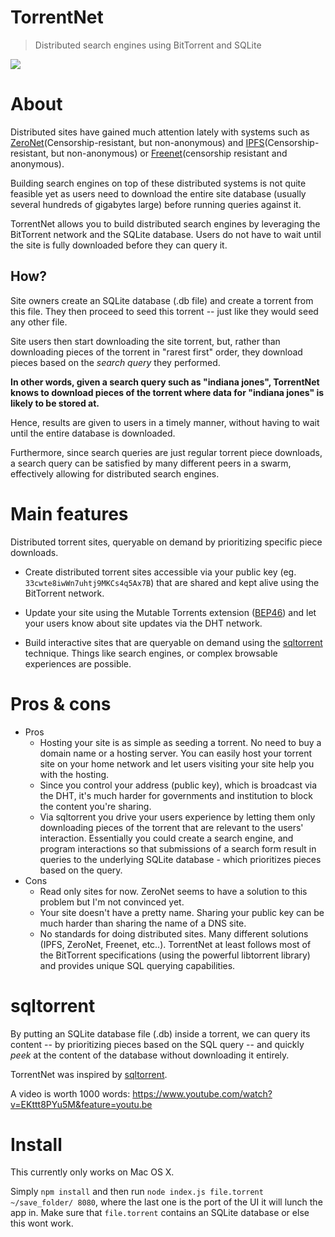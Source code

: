 # TorrentNet

> Distributed search engines using BitTorrent and SQLite

![](https://github.com/lmatteis/torrent-net/blob/master/out.gif?raw=true)

# About

Distributed sites have gained much attention lately with systems such as [ZeroNet](https://zeronet.io/)(Censorship-resistant, but non-anonymous) and [IPFS](https://ipfs.io/)(Censorship-resistant, but non-anonymous) or [Freenet](https://freenetproject.org/)(censorship resistant and anonymous). 

Building search engines on top of these distributed systems is not quite feasible yet as users need to download the entire site database (usually several hundreds of gigabytes large) before running queries against it.

TorrentNet allows you to build distributed search engines by leveraging the BitTorrent network and the SQLite database. Users do not have to wait until the site is fully downloaded before they can query it.

## How?

Site owners create an SQLite database (.db file) and create a torrent from this file. They then proceed to seed this torrent -- just like they would seed any other file.

Site users then start downloading the site torrent, but, rather than downloading pieces of the torrent in "rarest first" order, they download pieces based on the *search query* they performed.

**In other words, given a search query such as "indiana jones", TorrentNet knows to download pieces of the torrent where data for "indiana jones" is likely to be stored at.**

Hence, results are given to users in a timely manner, without having to wait until the entire database is downloaded.

Furthermore, since search queries are just regular torrent piece downloads, a search query can be satisfied by many different peers in a swarm, effectively allowing for distributed search engines.

# Main features

Distributed torrent sites, queryable on demand by prioritizing specific piece downloads.

* Create distributed torrent sites accessible via your public key (eg. `33cwte8iwWn7uhtj9MKCs4q5Ax7B`) that are shared and kept alive using the BitTorrent network.

* Update your site using the Mutable Torrents extension ([BEP46](http://bittorrent.org/beps/bep_0046.html)) and let your users know about site updates via the DHT network.

* Build interactive sites that are queryable on demand using the [sqltorrent](https://github.com/bittorrent/sqltorrent) technique. Things like search engines, or complex browsable experiences are possible.

# Pros & cons

* Pros
  * Hosting your site is as simple as seeding a torrent. No need to buy a domain name or a hosting server. You can easily host your torrent site on your home network and let users visiting your site help you with the hosting.
  * Since you control your address (public key), which is broadcast via the DHT, it's much harder for governments and institution to block the content you're sharing.
  * Via sqltorrent you drive your users experience by letting them only downloading pieces of the torrent that are relevant to the users' interaction. Essentially you could create a search engine, and program interactions so that submissions of a search form result in queries to the underlying SQLite database - which prioritizes pieces based on the query.
* Cons
  * Read only sites for now. ZeroNet seems to have a solution to this problem but I'm not convinced yet.
  * Your site doesn't have a pretty name. Sharing your public key can be much harder than sharing the name of a DNS site.
  * No standards for doing distributed sites. Many different solutions (IPFS, ZeroNet, Freenet, etc..). TorrentNet at least follows most of the BitTorrent specifications (using the powerful libtorrent library) and provides unique SQL querying capabilities.

# sqltorrent

By putting an SQLite database file (.db) inside a torrent, we can query its content -- by prioritizing pieces based on the SQL query -- and quickly *peek* at the content of the database without downloading it entirely.

TorrentNet was inspired by [sqltorrent](https://github.com/bittorrent/sqltorrent).


A video is worth 1000 words: https://www.youtube.com/watch?v=EKttt8PYu5M&feature=youtu.be


# Install

This currently only works on Mac OS X.

Simply `npm install` and then run `node index.js file.torrent ~/save_folder/ 8080`, where the last one is the port of the UI it will lunch the app in. Make sure that `file.torrent` contains an SQLite database or else this wont work.
